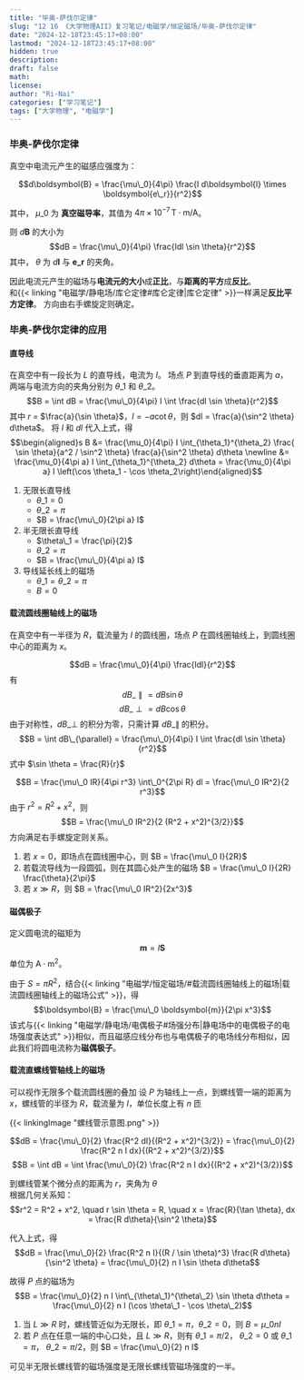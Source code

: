 ```yaml
---
title: "毕奥-萨伐尔定律"
slug: "12 16 《大学物理AII》复习笔记/电磁学/恒定磁场/毕奥-萨伐尔定律"
date: "2024-12-18T23:45:17+08:00"
lastmod: "2024-12-18T23:45:17+08:00"
hidden: true
description:
draft: false
math:
license:
author: "Ri-Nai"
categories: ["学习笔记"]
tags: ["大学物理", "电磁学"]
---
```

### 毕奥-萨伐尔定律
真空中电流元产生的磁感应强度为：

$$d\boldsymbol{B} = \frac{\mu\_0}{4\pi} \frac{I d\boldsymbol{l} \times \boldsymbol{e\_r}}{r^2}$$

其中， $\mu\_0$ 为 **真空磁导率**，其值为 $4\pi \times 10^{-7} \, \text{T} \cdot \text{m} / \text{A}$。

则 $d\boldsymbol{B}$ 的大小为
$$dB = \frac{\mu\_0}{4\pi} \frac{Idl \sin \theta}{r^2}$$
其中， $\theta$ 为 $d\boldsymbol{l}$ 与 $\boldsymbol{e\_r}$ 的夹角。  

因此电流元产生的磁场与**电流元的大小**成**正比**，与**距离的平方**成**反比**。  
和{{< linking "电磁学/静电场/库仑定律#库仑定律|库仑定律" >}}一样满足**反比平方定律**。
方向由右手螺旋定则确定。

### 毕奥-萨伐尔定律的应用
#### 直导线
在真空中有一段长为 $L$ 的直导线，电流为 $I$。
场点 $P$ 到直导线的垂直距离为 $a$，两端与电流方向的夹角分别为 $\theta\_1$ 和 $\theta\_2$。
$$B = \int dB = \frac{\mu\_0}{4\pi} I \int \frac{dl \sin \theta}{r^2}$$
其中 $r$ = $\frac{a}{\sin \theta}$，$l = -a \cot \theta$，则 $dl = \frac{a}{\sin^2 \theta} d\theta$。
将 $l$ 和 $dl$ 代入上式，得
$$\begin{aligned}s
B &= \frac{\mu_0}{4\pi} I \int_{\theta_1}^{\theta_2} \frac{ \sin \theta}{a^2 / \sin^2 \theta} \frac{a}{\sin^2 \theta} d\theta  \newline  &= \frac{\mu_0}{4\pi a} I \int_{\theta_1}^{\theta_2} d\theta = \frac{\mu_0}{4\pi a} I \left(\cos \theta_1 - \cos \theta_2\right)\end{aligned}$$

1. 无限长直导线
    - $\theta\_1 = 0$
    - $\theta\_2 = \pi$
    - $B = \frac{\mu\_0}{2\pi a} I$
2. 半无限长直导线
    - $\theta\_1 = \frac{\pi}{2}$
    - $\theta\_2 = \pi$
    - $B = \frac{\mu\_0}{4\pi a} I$
3. 导线延长线上的磁场
    - $\theta\_1 = \theta\_2 = \pi$
    - $B = 0$

#### 载流圆线圈轴线上的磁场
在真空中有一半径为 $R$，载流量为 $I$ 的圆线圈，场点 $P$ 在圆线圈轴线上，到圆线圈中心的距离为 $x$。

$$dB = \frac{\mu\_0}{4\pi} \frac{Idl}{r^2}$$
有
$$dB\_{\parallel} = dB \sin \theta$$
$$dB\_{\perp} = dB \cos \theta$$
由于对称性，$dB\_{\perp}$ 的积分为零，只需计算 $dB\_{\parallel}$ 的积分。
$$B = \int dB\_{\parallel} = \frac{\mu\_0}{4\pi} I \int \frac{dl \sin \theta}{r^2}$$
式中 $\sin \theta = \frac{R}{r}$

$$B = \frac{\mu\_0 IR}{4\pi r^3} \int\_0^{2\pi R} dl = \frac{\mu\_0 IR^2}{2 r^3}$$
由于 $r^2 = R^2 + x^2$，则
$$B = \frac{\mu\_0 IR^2}{2 (R^2 + x^2)^{3/2}}$$
方向满足右手螺旋定则关系。

1. 若 $x = 0$，即场点在圆线圈中心，则 $B = \frac{\mu\_0 I}{2R}$
2. 若载流导线为一段圆弧，则在其圆心处产生的磁场 $B = \frac{\mu\_0 I}{2R} \frac{\theta}{2\pi}$
3. 若 $x \gg R$，则 $B = \frac{\mu\_0 IR^2}{2x^3}$

#### 磁偶极子
定义圆电流的磁矩为
$$\boldsymbol{m} = I \boldsymbol{S}$$
单位为 $\text{A} \cdot \text{m}^2$。  

由于 $S = \pi R^2$，结合{{< linking "电磁学/恒定磁场/#载流圆线圈轴线上的磁场|载流圆线圈轴线上的磁场公式" >}}，得  
$$\boldsymbol{B} = \frac{\mu\_0 \boldsymbol{m}}{2\pi x^3}$$
该式与{{< linking "电磁学/静电场/电偶极子#场强分布|静电场中的电偶极子的电场强度表达式" >}}相似，而且磁感应线分布也与电偶极子的电场线分布相似，因此我们将圆电流称为**磁偶极子**。

#### 载流直螺线管轴线上的磁场
可以视作无限多个载流圆线圈的叠加
设 $P$ 为轴线上一点，到螺线管一端的距离为 $x$，螺线管的半径为 $R$，载流量为 $I$，单位长度上有 $n$ 匝

{{< linkingImage "螺线管示意图.png" >}}

$$dB = \frac{\mu\_0}{2} \frac{R^2 dI}{(R^2 + x^2)^{3/2}} = \frac{\mu\_0}{2} \frac{R^2 n I dx}{(R^2 + x^2)^{3/2}}$$
$$B = \int dB = \int \frac{\mu\_0}{2} \frac{R^2 n I dx}{(R^2 + x^2)^{3/2}}$$

到螺线管某个微分点的距离为 $r$，夹角为 $\theta$  
根据几何关系知：
$$r^2 = R^2 + x^2, \quad r \sin \theta = R, \quad x = \frac{R}{\tan \theta}, dx = \frac{R d\theta}{\sin^2 \theta}$$

代入上式，得
$$dB = \frac{\mu\_0}{2} \frac{R^2 n I}{(R / \sin \theta)^3} \frac{R d\theta}{\sin^2 \theta} = \frac{\mu\_0}{2}  n I \sin \theta d\theta$$

故得 $P$ 点的磁场为  
$$B = \frac{\mu\_0}{2} n I \int\_{\theta\_1}^{\theta\_2} \sin \theta d\theta = \frac{\mu\_0}{2} n I (\cos \theta\_1 - \cos \theta\_2)$$

1. 当 $L \gg R$ 时，螺线管近似为无限长，即 $\theta\_1 = \pi$，$\theta\_2 = 0$，则 $B = \mu\_0 n I$
2. 若 $P$ 点在任意一端的中心口处，且 $L \gg R$，则有 $\theta\_1 = \pi / 2$， $\theta\_2 = 0$ 或 $\theta\_1 = \pi$， $\theta\_2 = \pi / 2$，则 $B = \frac{\mu\_0}{2} n I$

可见半无限长螺线管的磁场强度是无限长螺线管磁场强度的一半。
